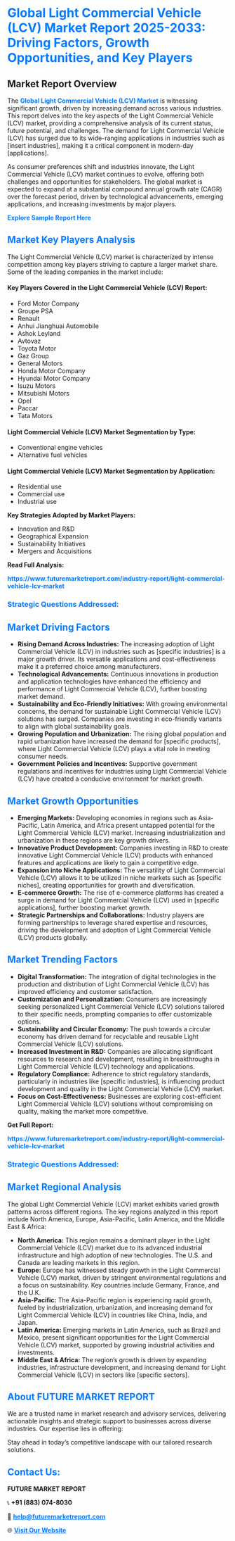 <h1 style="color: #007BFF;">Global Light Commercial Vehicle (LCV) Market Report 2025-2033: Driving Factors, Growth Opportunities, and Key Players</h1>

<section id="overview">
<h2>Market Report Overview</h2>
<p>The <a href="https://www.futuremarketreport.com/industry-report/light-commercial-vehicle-lcv-market" style="color: #007BFF; text-decoration: none;"><strong>Global Light Commercial Vehicle (LCV) Market</strong></a> is witnessing significant growth, driven by increasing demand across various industries. This report delves into the key aspects of the Light Commercial Vehicle (LCV) market, providing a comprehensive analysis of its current status, future potential, and challenges. The demand for Light Commercial Vehicle (LCV) has surged due to its wide-ranging applications in industries such as [insert industries], making it a critical component in modern-day [applications].</p>
<p>As consumer preferences shift and industries innovate, the Light Commercial Vehicle (LCV) market continues to evolve, offering both challenges and opportunities for stakeholders. The global market is expected to expand at a substantial compound annual growth rate (CAGR) over the forecast period, driven by technological advancements, emerging applications, and increasing investments by major players.</p>
</section>

<section id="overview">
<p><a href="https://www.futuremarketreport.com/request-sample/reportId=63583" style="color: #007BFF; text-decoration: none;"><strong>Explore Sample Report Here</strong></a></p>
</section>

<section id="key-players">
<h2 style="color: #007BFF;">Market Key Players Analysis</h2>
<p>The Light Commercial Vehicle (LCV) market is characterized by intense competition among key players striving to capture a larger market share. Some of the leading companies in the market include:</p>
<h4>Key Players Covered in the Light Commercial Vehicle (LCV) Report:</h4>
<ul><li>Ford Motor Company</li><li>Groupe PSA</li><li>Renault</li><li>Anhui Jianghuai Automobile</li><li>Ashok Leyland</li><li>Avtovaz</li><li>Toyota Motor</li><li>Gaz Group</li><li>General Motors</li><li>Honda Motor Company</li><li>Hyundai Motor Company</li><li>Isuzu Motors</li><li>Mitsubishi Motors</li><li>Opel</li><li>Paccar</li><li>Tata Motors</li></ul>
<h4>Light Commercial Vehicle (LCV) Market Segmentation by Type:</h4>
<ul><li>Conventional engine vehicles</li><li>Alternative fuel vehicles</li></ul>

<h4>Light Commercial Vehicle (LCV) Market Segmentation by Application:</h4>
<ul><li>Residential use</li><li>Commercial use</li><li>Industrial use</li></ul>
<p><strong>Key Strategies Adopted by Market Players:</strong></p>
<ul>
<li>Innovation and R&D</li>
<li>Geographical Expansion</li>
<li>Sustainability Initiatives</li>
<li>Mergers and Acquisitions</li>
</ul>
</section>

<section>
<p><strong>Read Full Analysis: </strong></p><a href="https://www.futuremarketreport.com/industry-report/light-commercial-vehicle-lcv-market" style="color: #007BFF; text-decoration: none;"><strong>https://www.futuremarketreport.com/industry-report/light-commercial-vehicle-lcv-market</strong></a>
<h3 style="color: #007BFF;">Strategic Questions Addressed:</h3>
</section>

<section id="driving-factors">
<h2 style="color: #007BFF;">Market Driving Factors</h2>
<ul>
<li><strong>Rising Demand Across Industries:</strong> The increasing adoption of Light Commercial Vehicle (LCV) in industries such as [specific industries] is a major growth driver. Its versatile applications and cost-effectiveness make it a preferred choice among manufacturers.</li>
<li><strong>Technological Advancements:</strong> Continuous innovations in production and application technologies have enhanced the efficiency and performance of Light Commercial Vehicle (LCV), further boosting market demand.</li>
<li><strong>Sustainability and Eco-Friendly Initiatives:</strong> With growing environmental concerns, the demand for sustainable Light Commercial Vehicle (LCV) solutions has surged. Companies are investing in eco-friendly variants to align with global sustainability goals.</li>
<li><strong>Growing Population and Urbanization:</strong> The rising global population and rapid urbanization have increased the demand for [specific products], where Light Commercial Vehicle (LCV) plays a vital role in meeting consumer needs.</li>
<li><strong>Government Policies and Incentives:</strong> Supportive government regulations and incentives for industries using Light Commercial Vehicle (LCV) have created a conducive environment for market growth.</li>
</ul>
</section>

<section id="growth-opportunities">
<h2 style="color: #007BFF;">Market Growth Opportunities</h2>
<ul>
<li><strong>Emerging Markets:</strong> Developing economies in regions such as Asia-Pacific, Latin America, and Africa present untapped potential for the Light Commercial Vehicle (LCV) market. Increasing industrialization and urbanization in these regions are key growth drivers.</li>
<li><strong>Innovative Product Development:</strong> Companies investing in R&D to create innovative Light Commercial Vehicle (LCV) products with enhanced features and applications are likely to gain a competitive edge.</li>
<li><strong>Expansion into Niche Applications:</strong> The versatility of Light Commercial Vehicle (LCV) allows it to be utilized in niche markets such as [specific niches], creating opportunities for growth and diversification.</li>
<li><strong>E-commerce Growth:</strong> The rise of e-commerce platforms has created a surge in demand for Light Commercial Vehicle (LCV) used in [specific applications], further boosting market growth.</li>
<li><strong>Strategic Partnerships and Collaborations:</strong> Industry players are forming partnerships to leverage shared expertise and resources, driving the development and adoption of Light Commercial Vehicle (LCV) products globally.</li>
</ul>
</section>

<section id="trending-factors">
<h2 style="color: #007BFF;">Market Trending Factors</h2>
<ul>
<li><strong>Digital Transformation:</strong> The integration of digital technologies in the production and distribution of Light Commercial Vehicle (LCV) has improved efficiency and customer satisfaction.</li>
<li><strong>Customization and Personalization:</strong> Consumers are increasingly seeking personalized Light Commercial Vehicle (LCV) solutions tailored to their specific needs, prompting companies to offer customizable options.</li>
<li><strong>Sustainability and Circular Economy:</strong> The push towards a circular economy has driven demand for recyclable and reusable Light Commercial Vehicle (LCV) solutions.</li>
<li><strong>Increased Investment in R&D:</strong> Companies are allocating significant resources to research and development, resulting in breakthroughs in Light Commercial Vehicle (LCV) technology and applications.</li>
<li><strong>Regulatory Compliance:</strong> Adherence to strict regulatory standards, particularly in industries like [specific industries], is influencing product development and quality in the Light Commercial Vehicle (LCV) market.</li>
<li><strong>Focus on Cost-Effectiveness:</strong> Businesses are exploring cost-efficient Light Commercial Vehicle (LCV) solutions without compromising on quality, making the market more competitive.</li>
</ul>
</section>

<section>
<p><strong>Get Full Report: </strong></p><a href="https://www.futuremarketreport.com/industry-report/light-commercial-vehicle-lcv-market" style="color: #007BFF; text-decoration: none;"><strong>https://www.futuremarketreport.com/industry-report/light-commercial-vehicle-lcv-market</strong></a>
<h3 style="color: #007BFF;">Strategic Questions Addressed:</h3>
</section>


<section id="regional-analysis">
<h2 style="color: #007BFF;">Market Regional Analysis</h2>
<p>The global Light Commercial Vehicle (LCV) market exhibits varied growth patterns across different regions. The key regions analyzed in this report include North America, Europe, Asia-Pacific, Latin America, and the Middle East & Africa:</p>
<ul>
<li><strong>North America:</strong> This region remains a dominant player in the Light Commercial Vehicle (LCV) market due to its advanced industrial infrastructure and high adoption of new technologies. The U.S. and Canada are leading markets in this region.</li>
<li><strong>Europe:</strong> Europe has witnessed steady growth in the Light Commercial Vehicle (LCV) market, driven by stringent environmental regulations and a focus on sustainability. Key countries include Germany, France, and the U.K.</li>
<li><strong>Asia-Pacific:</strong> The Asia-Pacific region is experiencing rapid growth, fueled by industrialization, urbanization, and increasing demand for Light Commercial Vehicle (LCV) in countries like China, India, and Japan.</li>
<li><strong>Latin America:</strong> Emerging markets in Latin America, such as Brazil and Mexico, present significant opportunities for the Light Commercial Vehicle (LCV) market, supported by growing industrial activities and investments.</li>
<li><strong>Middle East & Africa:</strong> The region’s growth is driven by expanding industries, infrastructure development, and increasing demand for Light Commercial Vehicle (LCV) in sectors like [specific sectors].</li>
</ul>
</section>

<footer>
<h2 style="color: #007BFF;">About FUTURE MARKET REPORT</h2>
<p>We are a trusted name in market research and advisory services, delivering actionable insights and strategic support to businesses across diverse industries. Our expertise lies in offering:</p>

<p>Stay ahead in today’s competitive landscape with our tailored research solutions.</p>

<h2 style="color: #007BFF;">Contact Us:</h2>
<p><strong>FUTURE MARKET REPORT</strong></p>
<p>📞 <strong>+91 (883) 074-8030</strong></p>
<p>📧 <strong><a href="mailto:help@futuremarketreport.com" style="color: #007BFF;">help@futuremarketreport.com</a></strong></p>
<p>🌐 <strong><a href="https://www.futuremarketreport.com/" style="color: #007BFF;">Visit Our Website</a></strong></p>
</footer>